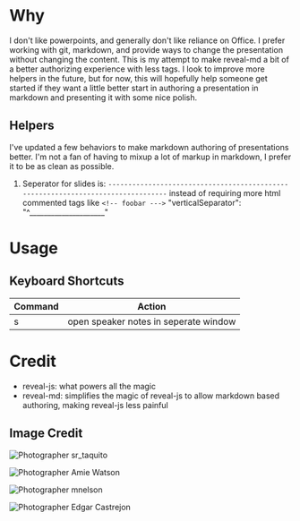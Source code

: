 # Why
I don't like powerpoints, and generally don't like reliance on Office. I prefer working with git, markdown, and provide ways to change the presentation without changing the content. This is my attempt to make reveal-md a bit of a better authorizing experience with less tags. I look to improve more helpers in the future, but for now, this will hopefully help someone get started if they want a little better start in authoring a presentation in markdown and presenting it with some nice polish.

## Helpers
I've updated a few behaviors to make markdown authoring of presentations better. I'm not a fan of having to mixup a lot of markup in markdown, I prefer it to be as clean as possible.
1. Seperator for slides is: `---------------------------------------------------------------------------------` instead of requiring more html commented tags like `<!-- foobar --->`
  "verticalSeparator": "^_____________________"

# Usage

## Keyboard Shortcuts

| Command | Action                                |
|---------|---------------------------------------|
| s       | open speaker notes in seperate window |


# Credit
- reveal-js: what powers all the magic
- reveal-md: simplifies the magic of reveal-js to allow markdown based authoring, making reveal-js less painful

## Image Credit

![Photographer sr_taquito](https://img.shields.io/badge/Unsplash%20Photographer-sr_taquito-green?style=for-the-badge&logo=unsplash&link=https://unsplash.com/@sr_taquito?utm_medium=referral&amp;utm_campaign=photographer-credit&amp;utm_content=creditBadge)

![Photographer Amie Watson](https://img.shields.io/badge/Unsplash%20Photographer-misswattson-green?style=for-the-badge&logo=unsplash&link=https://unsplash.com/@misswattson?utm_medium=referral&amp;utm_campaign=photographer-credit&amp;utm_content=creditBadge)

![Photographer mnelson](https://img.shields.io/badge/Unsplash%20Photographer-mnelson-green?style=for-the-badge&logo=unsplash&link=https://unsplash.com/@mnelson?utm_medium=referral&amp;utm_campaign=photographer-credit&amp;utm_content=creditBadge)

![Photographer Edgar Castrejon](https://img.shields.io/badge/Unsplash%20Photographer-edgarraw-green?style=for-the-badge&logo=unsplash&link=https://unsplash.com/@edgarraw?utm_medium=referral&amp;utm_campaign=photographer-credit&amp;utm_content=creditBadge)

